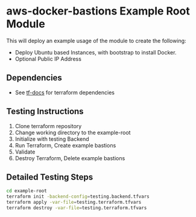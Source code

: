 # aws-docker-bastions Example Root Module
This will deploy an example usage of the module to create the following:
* Deploy Ubuntu based Instances, with bootstrap to install Docker.
* Optional Public IP Address


## Dependencies
* See [tf-docs](./tf-docs.md) for terraform dependencies

## Testing Instructions
1. Clone terraform repository
2. Change working directory to the example-root
3. Initialize with testing Backend
4. Run Terraform, Create example bastions
5. Validate
6. Destroy Terraform, Delete example bastions

## Detailed Testing Steps
```bash
cd example-root
terraform init -backend-config=testing.backend.tfvars
terraform apply -var-file=testing.terraform.tfvars
terraform destroy -var-file=testing.terraform.tfvars
```
